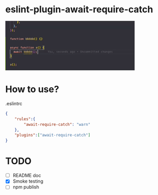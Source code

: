 # eslint-plugin-await-require-catch

<img src="https://github.com/Learn-form-Zakas/eslint-plugin-await-require-catch/blob/master/screenshot/overview.gif" style="width:80%;"/>

 # How to use?

 .eslintrc
 ```json
 {
     "rules":{
         "await-require-catch": "warn"
     },
     "plugins":["await-require-catch"]
 }
 ```

# TODO

 - [ ] README doc
 - [x] Smoke testing
 - [ ] npm publish
